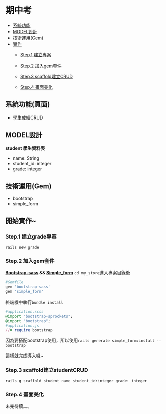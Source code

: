 # 期中考

- [系統功能](#系統功能頁面)
- [MODEL設計](#model設計)
- [技術運用(Gem)](#技術運用gem)
- [實作](#開始實作)
  - [Step.1 建立專案](#step1-建立my_store專案)
  
  - [Step.2 加入gem套件](#step2-加入gem套件)
  
  - [Step.3 scaffold建立CRUD](#step3-scaffold建立studentcrud)
  
  - [Step.4 畫面美化](#step4-畫面美化)
 

## 系統功能(頁面)
 
 
- 學生成績CRUD



## MODEL設計

**student 學生資料表**

 - name: String   
 - student_id: integer   
 - grade: integer




 

 
## 技術運用(Gem)
  - bootstrap
  - simple_form

## 開始實作~

### Step.1 建立grade專案
  `rails new grade`
  
### Step.2 加入gem套件

**[Bootstrap-sass](https://github.com/momo200e/Ruby_Rails_Notes/blob/master/Gem_Notes.md#bootstrap-sass) && [Simple_form](https://github.com/momo200e/Ruby_Rails_Notes/blob/master/Gem_Notes.md#simple_form)**
`cd my_store`進入專案目錄後
```ruby
#Gemfile
gem 'bootstrap-sass'
gem 'simple_form'
``` 
終端機中執行`bundle install`

```ruby
#application.scss
@import "bootstrap-sprockets";
@import "bootstrap";
#application.js
//= require bootstrap
``` 
因為要搭配bootstrap使用，所以使用`rails generate simple_form:install --bootstrap`
    

  
這樣就完成導入囉~
  
### Step.3 scaffold建立studentCRUD

```rails
rails g scaffold student name student_id:integer grade: integer
```


### Step.4 畫面美化
未完待續。。。

